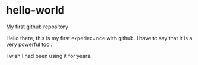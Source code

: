 # hello-world
My first github repository

Hello there, this is my first experiec=nce with github. i have to say that it is a very powerful tool.

I wish I had been using it for years.
